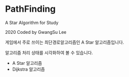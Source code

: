 # PathFinding
A Star Algorithm for Study

2020 Coded by GwangSu Lee




게임에서 주로 쓰이는 최단경로알고리즘인 A Star 알고리즘입니다. 

알고리즘 처리 상태를 시각화하여 볼 수 있습니다.

 + A Star 알고리즘
 + Dijkstra 알고리즘 
